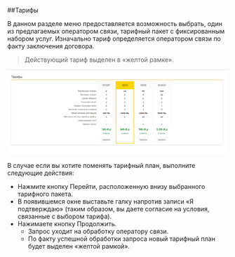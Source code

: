 ##Тарифы

В данном разделе меню предоставляется возможность выбрать, один из предлагаемых оператором связи, тарифный пакет с фиксированным набором услуг. Изначально тариф определяется оператором связи по факту заключения договора.

 > Действующий тариф выделен в «желтой рамке».

!['Main_settings_trf'](../img/Main_settings_trf.png)

В случае если вы хотите поменять тарифный план, выполните следующие действия:
- Нажмите кнопку Перейти, расположенную внизу выбранного тарифного пакета.
- В появившемся окне выставьте галку напротив записи «Я подтверждаю» (таким образом, вы даете согласие на условия, связанные с выбором тарифа).
- Нажимаете кнопку Продолжить.
  - Запрос уходит на обработку оператору связи.
  - По факту успешной обработки запроса новый тарифный план будет выделен «желтой рамкой».
     
